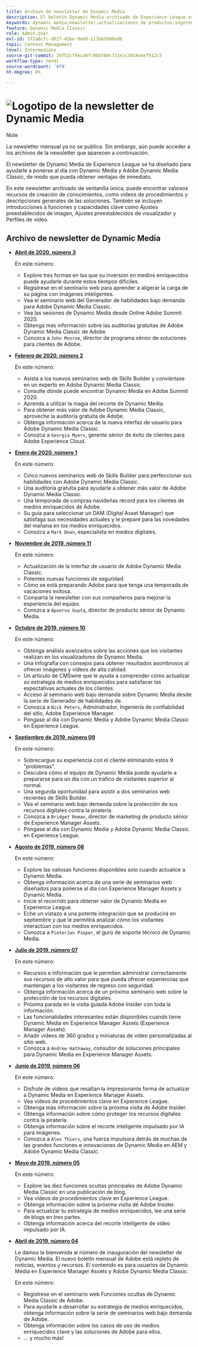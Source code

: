```yaml
---
title: Archivo de newsletter de Dynamic Media
description: El boletín Dynamic Media archivado de Experience League es un boletín mensual diseñado para ayudarle a ponerse al día con Dynamic Media en AEM y Dynamic Media Classic.
keywords: dynamic media;newsletter;actualizaciones de productos;sugerencias y trucos;eventos;éxito del cliente;blog;blogs;imágenes;vídeos;funciones;funcionalidades
feature: Dynamic Media Classic
role: Admin,User
exl-id: 5f2a0cfc-d627-42be-9e68-111b65680ad8
topic: Content Management
level: Intermediate
source-git-commit: 29752cf9eca0fc9bb760c721e1c3dc8e4ef912c3
workflow-type: tm+mt
source-wordcount: '979'
ht-degree: 0%

---
```



# ![Logotipo de la newsletter de Dynamic Media](/help/using/assets/dynamic-media-newsletter-logo.png)

>[!NOTE]
>
>La newsletter mensual ya no se publica. Sin embargo, aún puede acceder a los archivos de la newsletter que aparecen a continuación.

El newsletter de Dynamic Media de Experience League se ha diseñado para ayudarle a ponerse al día con Dynamic Media y Adobe Dynamic Media Classic, de modo que pueda obtener ventajas de inmediato.

En este newsletter archivado de ventanilla única, puede encontrar valiosos recursos de creación de conocimientos, como vídeos de procedimientos y descripciones generales de las soluciones. También se incluyen introducciones a funciones y capacidades clave como Ajustes preestablecidos de imagen, Ajustes preestablecidos de visualizador y Perfiles de vídeo.

<!-- microsite demo page https://experienceleague.adobe.com/tools/dynamic-media-demo/index.html -->

<!-- ## Get inspired. Stay informed.

[Sign up](https://www.adobe.com/subscription/dynamic-media-newsletter.html) to receive the Dynamic Media newsletter on a monthly basis in your inbox. -->

## Archivo de newsletter de Dynamic Media

<!-- * **[May 2020, Issue 4](https://expleague.azureedge.net/assets/aem/Experience-Insider-vol.31.html)**

    In this issue:

    * What business continuity means in uncertain times.
    * Key takeaways from the first all-digital Adobe Summit.
    * Must-watch Experience Manager breakout sessions.
    * Summit customer spotlight: Under Armour.
    * Never miss an Experience Insider webinar.
    * Public sector spotlight: The urgent need for digital enrollment.
    * Look what's new in Experience Manager Innovation.
    * Build your Experience Manager skills *live* with the Adobe pros.
    * Connect with the Adobe Experience Manager Community.
    * Fast-track your Adobe expertise with Adobe Experience League. -->

* **[Abril de 2020, número 3](https://experienceleague.adobe.com/tools/dynamic-media-demo/newsletter/Dynamic_Media_Newsletter_04_2020_April.html)**

  En este número:

   * Explore tres formas en las que su inversión en medios enriquecidos puede ayudarle durante estos tiempos difíciles.
   * Regístrese en el seminario web para aprender a aligerar la carga de su página con imágenes inteligentes.
   * Vea el seminario web del Generador de habilidades bajo demanda para Adobe Dynamic Media Classic.
   * Vea las sesiones de Dynamic Media desde Online Adobe Summit 2020.
   * Obtenga más información sobre las auditorías gratuitas de Adobe Dynamic Media Classic de Adobe.
   * Conozca a `John Monroe`, director de programa sénior de soluciones para clientes de Adobe.

* **[Febrero de 2020, número 2](https://experienceleague.adobe.com/tools/dynamic-media-demo/newsletter/Dynamic_Media_Newsletter_02_2020_Feb.html)**

  En este número:

   * Asista a los nuevos seminarios web de Skills Builder y conviértase en un experto en Adobe Dynamic Media Classic.
   * Consulte dónde puede encontrar Dynamic Media en Adobe Summit 2020.
   * Aprenda a utilizar la magia del recorte de Dynamic Media.
   * Para obtener más valor de Adobe Dynamic Media Classic, aproveche la auditoría gratuita de Adobe.
   * Obtenga información acerca de la nueva interfaz de usuario para Adobe Dynamic Media Classic.
   * Conozca a `Georgia Myers`, gerente sénior de éxito de clientes para Adobe Experience Cloud.

* **[Enero de 2020, número 1](https://experienceleague.adobe.com/tools/dynamic-media-demo/newsletter/Dynamic_Media_Newsletter_01_2020_Jan.html)**

  En este número:

   * Cinco nuevos seminarios web de Skills Builder para perfeccionar sus habilidades con Adobe Dynamic Media Classic.
   * Una auditoría gratuita para ayudarle a obtener más valor de Adobe Dynamic Media Classic.
   * Una temporada de compras navideñas récord para los clientes de medios enriquecidos de Adobe.
   * Su guía para seleccionar un DAM (Digital Asset Manager) que satisfaga sus necesidades actuales y le prepare para las novedades del mañana en los medios enriquecidos.
   * Conozca a `Mark Dean`, especialista en medios digitales.

* **[Noviembre de 2019, número 11](https://experienceleague.adobe.com/tools/dynamic-media-demo/newsletter/Dynamic_Media_Newsletter_11_2019_Nov.html)**

  En este número:

   * Actualización de la interfaz de usuario de Adobe Dynamic Media Classic.
   * Potentes nuevas funciones de seguridad.
   * Cómo se está preparando Adobe para que tenga una temporada de vacaciones exitosa.
   * Comparta la newsletter con sus compañeros para mejorar la experiencia del equipo.
   * Conozca a `Apoorva Gupta`, director de producto sénior de Dynamic Media.

* **[Octubre de 2019, número 10](https://experienceleague.adobe.com/tools/dynamic-media-demo/newsletter/Dynamic_Media_Newsletter_10_2019_Oct.html)**

  En este número:

   * Obtenga análisis avanzados sobre las acciones que los visitantes realizan en los visualizadores de Dynamic Media.
   * Una infografía con consejos para obtener resultados asombrosos al ofrecer imágenes y vídeos de alta calidad.
   * Un artículo de CMSwire que le ayuda a comprender cómo actualizar su estrategia de medios enriquecidos para satisfacer las expectativas actuales de los clientes.
   * Acceso al seminario web bajo demanda sobre Dynamic Media desde la serie de Generador de habilidades de.
   * Conozca a `Nick Peters`, Administrador, Ingeniería de confiabilidad del sitio, Adobe Experience Manager.
   * Póngase al día con Dynamic Media y Adobe Dynamic Media Classic en Experience League.

* **[Septiembre de 2019, número 09](https://experienceleague.adobe.com/tools/dynamic-media-demo/newsletter/Dynamic_Media_Newsletter_09_2019_Sept.html)**

  En este número:

   * Sobrecargue su experiencia con el cliente eliminando estos 9 &quot;problemas&quot;.
   * Descubra cómo el equipo de Dynamic Media puede ayudarle a prepararse para un día con un tráfico de visitantes superior al normal.
   * Una segunda oportunidad para asistir a dos seminarios web recientes de Skills Builder.
   * Vea el seminario web bajo demanda sobre la protección de sus recursos digitales contra la piratería.
   * Conozca a `Bridget Roman`, director de marketing de producto sénior de Experience Manager Assets.
   * Póngase al día con Dynamic Media y Adobe Dynamic Media Classic en Experience League.

* **[Agosto de 2019, número 08](https://experienceleague.adobe.com/tools/dynamic-media-demo/newsletter/Dynamic_Media_Newsletter_08_2019_Aug.html)**

  En este número:

   * Explore las valiosas funciones disponibles solo cuando actualice a Dynamic Media.
   * Obtenga información acerca de una serie de seminarios web diseñados para ponerse al día con Experience Manager Assets y Dynamic Media.
   * Inicie el recorrido para obtener valor de Dynamic Media en Experience League.
   * Eche un vistazo a una potente integración que se producirá en septiembre y que le permitirá analizar cómo los visitantes interactúan con los medios enriquecidos.
   * Conozca a `PieterJan Pieper`, el gurú de soporte técnico de Dynamic Media.

* **[Julio de 2019, número 07](https://experienceleague.adobe.com/tools/dynamic-media-demo/newsletter/Dynamic_Media_Newsletter_07_2019_July.html)**

  En este número:

   * Recursos e información que le permiten administrar correctamente sus recursos de alto valor para que pueda ofrecer experiencias que mantengan a los visitantes de regreso con seguridad.
   * Obtenga información acerca de un próximo seminario web sobre la protección de los recursos digitales.
   * Próxima parada en la visita guiada Adobe Insider con toda la información.
   * Las funcionalidades interesantes están disponibles cuando tiene Dynamic Media en Experience Manager Assets (Experience Manager Assets).
   * Añadir vídeos de 360 grados y miniaturas de vídeo personalizadas al sitio web.
   * Conozca a `Andrew Hathaway`, consultor de soluciones principales para Dynamic Media en Experience Manager Assets.

* **[Junio de 2019, número 06](https://experienceleague.adobe.com/tools/dynamic-media-demo/newsletter/Dynamic_Media_Newsletter_06_2019_June.html)**

  En este número:

   * Disfrute de vídeos que resaltan la impresionante forma de actualizar a Dynamic Media en Experience Manager Assets.
   * Vea vídeos de procedimientos clave en Experience League.
   * Obtenga más información sobre la próxima visita de Adobe Insider.
   * Obtenga información sobre cómo proteger los recursos digitales contra la piratería.
   * Obtenga información sobre el recorte inteligente impulsado por IA para imágenes.
   * Conozca a `Alex Thiers`, una fuerza impulsora detrás de muchas de las grandes funciones e innovaciones de Dynamic Media en AEM y Adobe Dynamic Media Classic.

* **[Mayo de 2019, número 05](https://experienceleague.adobe.com/tools/dynamic-media-demo/newsletter/Dynamic_Media_Newsletter_05_2019_May.html)**

  En este número:

   * Explore las diez funciones ocultas principales de Adobe Dynamic Media Classic en una publicación de blog.
   * Vea vídeos de procedimientos clave en Experience League.
   * Obtenga información sobre la próxima visita de Adobe Insider.
   * Para actualizar tu estrategia de medios enriquecidos, lee una serie de blogs en tres partes.
   * Obtenga información acerca del recorte inteligente de vídeo impulsado por IA.

* **[Abril de 2019, número 04](https://experienceleague.adobe.com/tools/dynamic-media-demo/newsletter/Dynamic_Media_Newsletter_04_2019_April.html)**

  Le damos la bienvenida al número de inauguración del newsletter de Dynamic Media. El nuevo boletín mensual de Adobe está repleto de noticias, eventos y recursos. El contenido es para usuarios de Dynamic Media en Experience Manager Assets y Adobe Dynamic Media Classic.

  En este número:

   * Regístrese en el seminario web Funciones ocultas de Dynamic Media Classic de Adobe.
   * Para ayudarle a desarrollar su estrategia de medios enriquecidos, obtenga información sobre la serie de seminarios web bajo demanda de Adobe.
   * Obtenga información sobre los casos de uso de medios enriquecidos clave y las soluciones de Adobe para ellos.
   * ... y mucho más!


